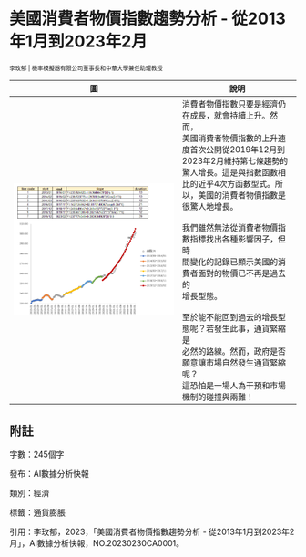 # 美國消費者物價指數趨勢分析 - 從2013年1月到2023年2月

<font size="1">李玫郁 | 機率模擬器有限公司董事長和中華大學兼任助理教授</font>

| 圖 | 說明 |
| --- | --- |
| ![](https://raw.githubusercontent.com/meiyulee/pic001/master/econ/uscpi_nonlinear12_20230403.png) | 消費者物價指數只要是經濟仍在成長，就會持續上升。然而，<br>美國消費者物價指數的上升速度首次公開從2019年12月到<br>2023年2月維持第七條趨勢的驚人增長。這是與指數函數相<br>比的近乎4次方函數型式。所以，美國的消費者物價指數是很驚人地增長。<br><br>我們雖然無法從消費者物價指數指標找出各種影響因子，但時<br>間變化的記錄已顯示美國的消費者面對的物價已不再是過去的<br>增長型態。<br><br>至於能不能回到過去的增長型態呢？若發生此事，通貨緊縮是<br>必然的路線。然而，政府是否願意讓市場自然發生通貨緊縮呢？<br>這恐怕是一場人為干預和市場機制的碰撞與兩難！|

## 附註

字數：245個字

發布：AI數據分析快報

類別：經濟

標籤：通貨膨脹

引用：李玫郁，2023，「美國消費者物價指數趨勢分析 - 從2013年1月到2023年2月」，AI數據分析快報，NO.20230230CA0001。
